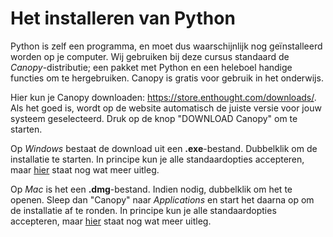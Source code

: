 # Het installeren van Python

Python is zelf een programma, en moet dus waarschijnlijk nog geïnstalleerd worden op je computer. Wij gebruiken bij deze cursus standaard de *Canopy*-distributie; een pakket met Python en een heleboel handige functies om te hergebruiken. Canopy is gratis voor gebruik in het onderwijs.

Hier kun je Canopy downloaden: <https://store.enthought.com/downloads/>. Als het goed is, wordt op de website automatisch de juiste versie voor jouw systeem geselecteerd. Druk op de knop "DOWNLOAD Canopy" om te starten.

Op *Windows* bestaat de download uit een **.exe**-bestand. Dubbelklik om de installatie te starten. In principe kun je alle standaardopties accepteren, maar [hier](http://docs.enthought.com/canopy/quick-start/install_windows.html) staat nog wat meer uitleg.
  
Op *Mac* is het een **.dmg**-bestand. Indien nodig, dubbelklik om het te openen. Sleep dan "Canopy" naar *Applications* en start het daarna op om de installatie af te ronden. In principe kun je alle standaardopties accepteren, maar [hier](http://docs.enthought.com/canopy/quick-start/install_macos.html) staat nog wat meer uitleg.

